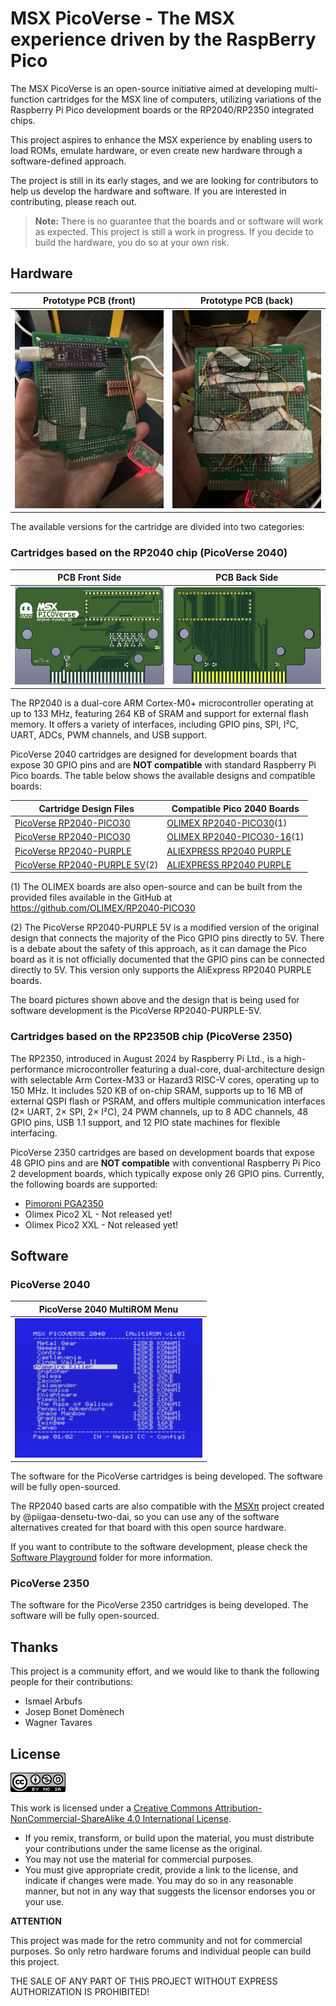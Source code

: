 # MSX PicoVerse - The MSX experience driven by the RaspBerry Pico

The MSX PicoVerse is an open-source initiative aimed at developing multi-function cartridges for the MSX line of computers, utilizing variations of the Raspberry Pi Pico development boards or the RP2040/RP2350 integrated chips. 

This project aspires to enhance the MSX experience by enabling users to load ROMs, emulate hardware, or even create new hardware through a software-defined approach.

The project is still in its early stages, and we are looking for contributors to help us develop the hardware and software. If you are interested in contributing, please reach out.

> **Note:** There is no guarantee that the boards and or software will work as expected. This project is still a work in progress. If you decide to build the hardware, you do so at your own risk.

## Hardware

| Prototype PCB (front) | Prototype PCB (back) |
|---------|---------|
| ![Image 1](images/20241230_001854885_iOS.jpg) | ![Image 2](images/20241230_001901504_iOS.jpg) | 

The available versions for the cartridge are divided into two categories: 

### Cartridges based on the RP2040 chip (PicoVerse 2040)

| PCB Front Side | PCB Back Side |
|---------|---------|
| ![Image 2](images/2024-12-30_20-07.png) | ![Image 2](images/2025-01-01_09-20.png) |

The RP2040 is a dual-core ARM Cortex-M0+ microcontroller operating at up to 133 MHz, featuring 264 KB of SRAM and support for external flash memory. It offers a variety of interfaces, including GPIO pins, SPI, I²C, UART, ADCs, PWM channels, and USB support.

PicoVerse 2040 cartridges are designed for development boards that expose 30 GPIO pins and are **NOT compatible** with standard Raspberry Pi Pico boards. The table below shows the available designs and compatible boards:

|Cartridge Design Files|Compatible Pico 2040 Boards|
|-----------------------|------------------|
|[PicoVerse RP2040-PICO30](hardware/OLIMEX-RP2040-PICO30)|[OLIMEX RP2040-PICO30](https://www.olimex.com/Products/MicroPython/RP2040-PICO30/open-source-hardware)(1)|
|[PicoVerse RP2040-PICO30](hardware/OLIMEX-RP2040-PICO30)|[OLIMEX RP2040-PICO30-16](https://www.olimex.com/Products/MicroPython/RP2040-PICO30/open-source-hardware)(1)|
|[PicoVerse RP2040-PURPLE](hardware/ALIEXPRESS-RP2040-PURPLE)|[ALIEXPRESS RP2040 PURPLE](https://s.click.aliexpress.com/e/_DnbXqJF)|
|[PicoVerse RP2040-PURPLE 5V](hardware/ALIEXPRESS-RP2040-PURPLE-5V)(2)|[ALIEXPRESS RP2040 PURPLE](https://s.click.aliexpress.com/e/_DnbXqJF)|

(1) The OLIMEX boards are also open-source and can be built from the provided files available in the GitHub at https://github.com/OLIMEX/RP2040-PICO30

(2) The PicoVerse RP2040-PURPLE 5V is a modified version of the original design that connects the majority of the Pico GPIO pins directly to 5V. There is a debate about the safety of this approach, as it can damage the Pico board as it is not officially documented that the GPIO pins can be connected directly to 5V. This version only supports the AliExpress RP2040 PURPLE boards.

The board pictures shown above and the design that is being used for software development is the PicoVerse RP2040-PURPLE-5V.

### Cartridges based on the RP2350B chip (PicoVerse 2350)

The RP2350, introduced in August 2024 by Raspberry Pi Ltd., is a high-performance microcontroller featuring a dual-core, dual-architecture design with selectable Arm Cortex-M33 or Hazard3 RISC-V cores, operating up to 150 MHz. It includes 520 KB of on-chip SRAM, supports up to 16 MB of external QSPI flash or PSRAM, and offers multiple communication interfaces (2× UART, 2× SPI, 2× I²C), 24 PWM channels, up to 8 ADC channels, 48 GPIO pins, USB 1.1 support, and 12 PIO state machines for flexible interfacing.

PicoVerse 2350 cartridges are based on development boards that expose 48 GPIO pins and are **NOT compatible** with conventional Raspberry Pi Pico 2 development boards, which typically expose only 26 GPIO pins. Currently, the following boards are supported:

* [Pimoroni PGA2350](https://shop.pimoroni.com/products/pga2350?variant=42092629229651)
* Olimex Pico2 XL - Not released yet!
* Olimex Pico2 XXL - Not released yet!

## Software

### PicoVerse 2040

| PicoVerse 2040 MultiROM Menu | 
|---------|
| <img src="images/2024-12-30_20-05.png" width="300"/> | 

The software for the PicoVerse cartridges is being developed. The software will be fully open-sourced. 

The RP2040 based carts are also compatible with the [MSX&#960;](https://github.com/piigaa-densetu-two-dai/MSXpi) project created by @piigaa-densetu-two-dai, so you can use any of the software alternatives created for that board with this open source hardware.

If you want to contribute to the software development, please check the [Software Playground](software/picoverse_2040/) folder for more information.

### PicoVerse 2350

The software for the PicoVerse 2350 cartridges is being developed. The software will be fully open-sourced.

## Thanks

This project is a community effort, and we would like to thank the following people for their contributions:

* Ismael Arbufs
* Josep Bonet Domènech
* Wagner Tavares

## License 

![Open Hardware](images/ccans.png)

This work is licensed under a [Creative Commons Attribution-NonCommercial-ShareAlike 4.0 International License](http://creativecommons.org/licenses/by-nc-sa/4.0/).

* If you remix, transform, or build upon the material, you must distribute your contributions under the same license as the original.
* You may not use the material for commercial purposes.
* You must give appropriate credit, provide a link to the license, and indicate if changes were made. You may do so in any reasonable manner, but not in any way that suggests the licensor endorses you or your use.

**ATTENTION**

This project was made for the retro community and not for commercial purposes. So only retro hardware forums and individual people can build this project.

THE SALE OF ANY PART OF THIS PROJECT WITHOUT EXPRESS AUTHORIZATION IS PROHIBITED!

